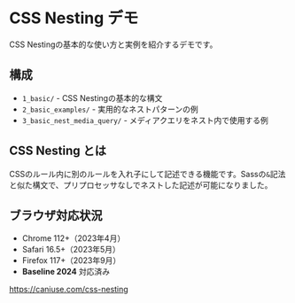 # CSS Nesting デモ

CSS Nestingの基本的な使い方と実例を紹介するデモです。

## 構成

- `1_basic/` - CSS Nestingの基本的な構文
- `2_basic_examples/` - 実用的なネストパターンの例
- `3_basic_nest_media_query/` - メディアクエリをネスト内で使用する例

## CSS Nesting とは

CSSのルール内に別のルールを入れ子にして記述できる機能です。Sassの`&`記法と似た構文で、プリプロセッサなしでネストした記述が可能になりました。

## ブラウザ対応状況

- Chrome 112+（2023年4月）
- Safari 16.5+（2023年5月）
- Firefox 117+（2023年9月）
- **Baseline 2024** 対応済み

https://caniuse.com/css-nesting